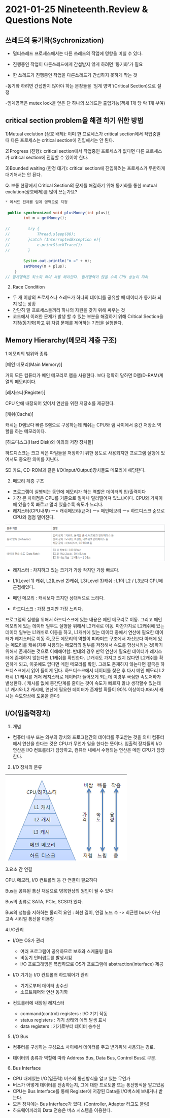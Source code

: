 # 2021-01-25 Nineteenth.Review & Questions Note

## 쓰레드의 동기화(Sychronization)
- 멀티쓰레드 프로세스에서는 다른 쓰레드의 작업에 영향을 미칠 수 있다.
- 진행중인 작업이 다른쓰레드에게 간섭받지 않게 하려면 '동기화'가 필요

- 한 쓰레드가 진행중인 작업을 다른쓰레드가 간섭하지 못하게 막는 것

-동기화 하려면 간섭받지 않아야 하는 문장들을 '임계 영역'(Critical Section)으로 설정

-임계영역은 mutex lock을 얻은 단 하나의 쓰레드만 출입가능(객체 1개 당 락 1개 부여)



## critical section problem을 해결 하기 위한 방법

1)Mutual exclution (상호 배제): 이미 한 프로세스가 critical section에서 작업중일 때
다른 프로세스는 critical section에 진입해서는 안 된다.

2)Progress (진행): critical section에서 작업중인 프로세스가 없다면 다른 프로세스가 critical section에 진입할 수 있어야 한다.

3)Bounded waiting (한정 대기): critical section에 진입하려는 프로세스가 무한하게 대기해서는 안 된다.



Q. 보통 현장에서 Critical Section의 문제를 해결하기 위해 동기화를 통한 mutual exclution(상호배제)를 많이 쓰는가요?

```java
* 메서드 전체를 임계 영역으로 지정

 public synchronized void plusMoney(int plus){
        int m = getMoney();

//        try {
//            Thread.sleep(80);
//        }catch (InterruptedException e){
//            e.printStackTrace();
//        }

        System.out.println("m =" + m);
        setMoney(m + plus);
    }
// 임계영역은 최소화 하여 사용 해야한다. 임계영역이 많을 수록 CPU 성능이 저하
```

2. Race Condition
- 두 개 이상의 프로세스나 스레드가 하나의 데이터를 공유할 때 데이터가 동기화 되지 않는 상황
- 간단히 말 프로세스들끼리 하나의 자원을 갖기 위해 싸우는 것
- 코드에서 이러한 문제가 발생 할 수 있는 부분을 해결하기 위해 Critical Section을 지정(동기화)하고 
위 처럼 문제를 제어하는 기법을 실행한다.
  

## Memory Hierarchy(메모리 계층 구조)
1.메모리의 범위와 종류

[메인 메모리(Main Memory)]

 거의 모든 컴퓨터가 메인 메모리로 램을 사용한다. 보다 정확히 말하면 D램(D-RAM)계열의 메모리이다.

[레지스터(Register)]

CPU 안에 내장되어 있어서 연산을 위한 저장소를 제공한다.


[캐쉬(Cache)]

캐쉬는 D램보다 빠른 S램으로 구성하는데 캐쉬는 CPU와 램 사이에서 중간 저장소 역할을 하는 메모리이다.

[하드디스크(Hard Disk)와 이외의 저장 장치들]

하드디스크는 크고 작은 파일들을 저장하기 위한 용도로 사용되지만 프로그램 실행에 있어서도 중요한 의미를 지닌다.

SD 카드, CD-ROM과 같은 I/O(Input/Output)장치들도 메모리에 해당한다.

2. 메모리 계층 구조

- 프로그램이 실행되는 동안에 메모리가 하는 역할은 데이터의 입/출력이다
- 가장 큰 차이점은 CPU를 기준으로 얼마나 멀리떨어져 있느냐이다. CPU와 가까이에 있을수록 빠르고 멀리 있을수록 속도가 느리다.
- 레지스터(CPU내부) ㅡ> 캐쉬메모리(근처) ㅡ> 메인메모리 ㅡ> 하드디스크 순으로 CPU와 점점 멀어진다.

![img.png](img.png)

* 레지스터 : 차지하고 있는 크기가 가장 작지만 가장 빠르다.

* L1(Level 1) 캐쉬, L2(Level 2)캐쉬, L3(Level 3)캐쉬 : 
  L1이 L2 / L3보다 CPU에 근접해있다.

* 메인 메모리 : 캐쉬보다 크지만 상대적으로 느리다.

* 하드디스크 : 가장 크지만 가장 느리다.

프로그램의 실행을 위해서 하드디스크에 있는 내용은 메인 메모리로 이동. 
그리고 메인 메모리에 있는 데이터 일부도 실행을 위해서 L2캐쉬로 이동.
마찬가지로 L2캐쉬에 있는 데이터 일부는 L1캐쉬로 이동을 하고, L1캐쉬에 있는 데이터 중에서 연산에 필요한 데이터가 레지스터로 이동
즉,모든 메모리의 역할이 피라미드 구조에서 자신보다 아래에 있는 메모리를 캐쉬(자주 사용되는 메모리의 일부를 저장해서 속도를 향상시키는 것)하기 위해서 
존재하는 것으로 이해해야함.
반대의 경우 만약 연산에 필요한 데이터가 레지스터에 존재하지 않는다면 L1캐쉬를 확인한다. L1캐쉬도 가지고 있지 않다면 L2캐쉬를 확인하게 되고, 
이곳에도 없다면 메인 메모리를 확인. 그래도 존재하지 않는다면 결국은 하드디스크에서 읽어 들이게 된다.
하드디스크에서 데이터를 찾은 후 다시 메인 메모리 L2 캐쉬 L1 캐시를 거쳐 레지스터로 데이터가 들어오게 되는데 이경우 극심한 속도저하가 발생한다.
( 캐시를 없애 중간단계를 줄이는 것이 속도가 빠르지 않냐 생각할수 있는데
L1 캐시와 L2 캐시에, 연산에 필요한 데이터가 존재할 확률이 90% 이상이다.따라서 캐시는 속도향상에 도움을 준다)


## I/O(입출력장치)

1. 개념
-  컴퓨터 내부 또는 외부의 장치와 프로그램간의 데이터를 주고받는 것을 의미
   컴퓨터에서 연산을 한다는 것은 CPU가 무언가 일을 한다는 뜻이다. 
   입출력 장치들의 I/O 연산은 I/O 컨트롤러가 담당하고, 컴퓨터 내에서 수행되는 연산은 메인 CPU가 담당한다.

2. I/O 장치의 분류
  
![img_1.png](img_1.png)

3.요소 간 연결

CPU, 메모리, I/O 컨트롤러 등 간 연결이 필요하다

Bus는 공유된 통신 채널으로 병목현상의 원인이 될 수 있다

Bus의 종류로 SATA, PCle, SCSI가 있다.

Bus의 성능을 저하하는 물리적 요인 : 회선 길이, 연결 노드 수
-> 최근엔 bus가 아닌 고속 시리얼 통신을 이용함


4.I/O관리
   
- I/O는 OS가 관리
   * 여러 프로그램이 공유하므로 보호와 스케쥴링 필요
   * 비동기 인터럽트를 발생시킴
   * I/O 프로그래밍은 복잡하므로 OS가 프로그램에 abstraction(interface) 제공


- I/O 기기는 I/O 컨트롤러 하드웨어가 관리
  * 기기로부터 데이터 송수신
  * 소프트웨어와 연산 동기화


- 컨트롤러에 내장된 레지스터
  * command(control) registers : I/O 기기 작동
  * status registers : 기기 상태와 에러 발생 표시
  * data registers : 기기로부터 데이터 송수신
    
5. I/O Bus 
   
- 컴퓨터를 구성하는 구성요소 사이에서 데이터를 주고 받기위해 사용되는 경로.

- 데이터의 종류과 역할에 따라 Address Bus, Data Bus, Control Bus로 구분.

6. Bus Interface 
   
- CPU 내에있는 I/O(입출력) 버스의 통신방식을 알고 있는 무언가 
- 버스가 어떻게 데이터를 전송하는지, 그에 대한 프로토콜 또는 통신방식을 알고있음
- CPU는 Bus Interface를 통해 Register에 저장된 Data를 I/O버스에 보내거나 받는다.
- 모든 장치에는 Bus Interface가 있다. (Controller, Adapter 라고도 불림)
- 하드웨어끼리의 Data 전송은 버스 시스템을 이용한다.
